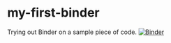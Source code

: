 # my-first-binder
Trying out Binder on a sample piece of code. [![Binder](https://mybinder.org/badge_logo.svg)](https://mybinder.org/v2/gh/ashenvi10/my-first-binder/master)
